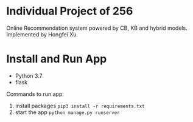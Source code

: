 # Individual Project of 256

Online Recommendation system powered by CB, KB and hybrid models.
Implemented by Hongfei Xu.

# Install and Run App
* Python 3.7
* flask

Commands to run app: 
1. install packages
`pip3 install -r requirements.txt`
2. start the app 
`python manage.py runserver`
